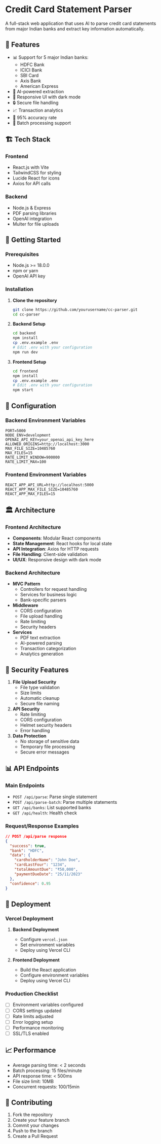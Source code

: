 # Credit Card Statement Parser
A full-stack web application that uses AI to parse credit card statements from major Indian banks and extract key information automatically.

## 🌟 Features
- 📊 Support for 5 major Indian banks:
  - HDFC Bank
  - ICICI Bank
  - SBI Card
  - Axis Bank
  - American Express
- 🤖 AI-powered extraction
- 📱 Responsive UI with dark mode
- 🔒 Secure file handling
- 📈 Transaction analytics
- 🎯 95% accuracy rate
- 📂 Batch processing support

## 🏗️ Tech Stack

### Frontend
- React.js with Vite
- TailwindCSS for styling
- Lucide React for icons
- Axios for API calls

### Backend
- Node.js & Express
- PDF parsing libraries
- OpenAI integration
- Multer for file uploads

## 🚀 Getting Started
### Prerequisites
- Node.js >= 18.0.0
- npm or yarn
- OpenAI API key

### Installation
1. **Clone the repository**
   ```bash
   git clone https://github.com/yourusername/cc-parser.git
   cd cc-parser
   ```

2. **Backend Setup**
   ```bash
   cd backend
   npm install
   cp .env.example .env
   # Edit .env with your configuration
   npm run dev
   ```

3. **Frontend Setup**
   ```bash
   cd frontend
   npm install
   cp .env.example .env
   # Edit .env with your configuration
   npm start
   ```

## 🔧 Configuration

### Backend Environment Variables
```env
PORT=5000
NODE_ENV=development
OPENAI_API_KEY=your_openai_api_key_here
ALLOWED_ORIGINS=http://localhost:3000
MAX_FILE_SIZE=10485760
MAX_FILES=15
RATE_LIMIT_WINDOW=900000
RATE_LIMIT_MAX=100
```

### Frontend Environment Variables
```env
REACT_APP_API_URL=http://localhost:5000
REACT_APP_MAX_FILE_SIZE=10485760
REACT_APP_MAX_FILES=15
```

## 🏛️ Architecture

### Frontend Architecture
- **Components**: Modular React components
- **State Management**: React hooks for local state
- **API Integration**: Axios for HTTP requests
- **File Handling**: Client-side validation
- **UI/UX**: Responsive design with dark mode

### Backend Architecture
- **MVC Pattern**
  - Controllers for request handling
  - Services for business logic
  - Bank-specific parsers
- **Middleware**
  - CORS configuration
  - File upload handling
  - Rate limiting
  - Security headers
- **Services**
  - PDF text extraction
  - AI-powered parsing
  - Transaction categorization
  - Analytics generation

## 🔐 Security Features
1. **File Upload Security**
   - File type validation
   - Size limits
   - Automatic cleanup
   - Secure file naming
2. **API Security**
   - Rate limiting
   - CORS configuration
   - Helmet security headers
   - Error handling
3. **Data Protection**
   - No storage of sensitive data
   - Temporary file processing
   - Secure error messages

## 📊 API Endpoints

### Main Endpoints
- `POST /api/parse`: Parse single statement
- `POST /api/parse-batch`: Parse multiple statements
- `GET /api/banks`: List supported banks
- `GET /api/health`: Health check

### Request/Response Examples
```json
// POST /api/parse response
{
  "success": true,
  "bank": "HDFC",
  "data": {
    "cardholderName": "John Doe",
    "cardLastFour": "1234",
    "totalAmountDue": "₹50,000",
    "paymentDueDate": "25/11/2023"
  },
  "confidence": 0.95
}
```

## 🚀 Deployment

### Vercel Deployment

1. **Backend Deployment**
   - Configure `vercel.json`
   - Set environment variables
   - Deploy using Vercel CLI

2. **Frontend Deployment**
   - Build the React application
   - Configure environment variables
   - Deploy using Vercel CLI

### Production Checklist
- [ ] Environment variables configured
- [ ] CORS settings updated
- [ ] Rate limits adjusted
- [ ] Error logging setup
- [ ] Performance monitoring
- [ ] SSL/TLS enabled

## 📈 Performance
- Average parsing time: < 2 seconds
- Batch processing: 15 files/minute
- API response time: < 500ms
- File size limit: 10MB
- Concurrent requests: 100/15min

## 🤝 Contributing
1. Fork the repository
2. Create your feature branch
3. Commit your changes
4. Push to the branch
5. Create a Pull Request
